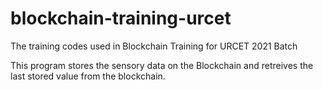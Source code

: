 # blockchain-training-urcet
The training codes used in Blockchain Training for URCET 2021 Batch

This program stores the sensory data on the Blockchain and retreives the last stored value from the blockchain.
